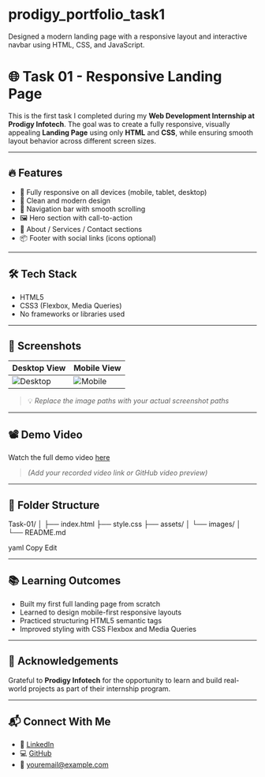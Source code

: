# prodigy_portfolio_task1
Designed a modern landing page with a responsive layout and interactive navbar using HTML, CSS, and JavaScript.

# 🌐 Task 01 - Responsive Landing Page

This is the first task I completed during my **Web Development Internship at Prodigy Infotech**. The goal was to create a fully responsive, visually appealing **Landing Page** using only **HTML** and **CSS**, while ensuring smooth layout behavior across different screen sizes.

---

## 🔥 Features

- 📱 Fully responsive on all devices (mobile, tablet, desktop)
- 🎨 Clean and modern design
- 🧭 Navigation bar with smooth scrolling
- 🖼 Hero section with call-to-action
- 📄 About / Services / Contact sections
- 📦 Footer with social links (icons optional)

---

## 🛠 Tech Stack

- HTML5
- CSS3 (Flexbox, Media Queries)
- No frameworks or libraries used

---

## 📸 Screenshots

| Desktop View | Mobile View |
|--------------|-------------|
| ![Desktop](screenshots/desktop.png) | ![Mobile](screenshots/mobile.png) |

> 💡 *Replace the image paths with your actual screenshot paths*

---

## 📽️ Demo Video

Watch the full demo video [here](https://drive.google.com/your-demo-link)  
> *(Add your recorded video link or GitHub video preview)*

---

## 📁 Folder Structure

Task-01/
│
├── index.html
├── style.css
├── assets/
│ └── images/
│
└── README.md

yaml
Copy
Edit

---

## 📚 Learning Outcomes

- Built my first full landing page from scratch
- Learned to design mobile-first responsive layouts
- Practiced structuring HTML5 semantic tags
- Improved styling with CSS Flexbox and Media Queries

---

## 🙌 Acknowledgements

Grateful to **Prodigy Infotech** for the opportunity to learn and build real-world projects as part of their internship program.

---

## 📬 Connect With Me

- 💼 [LinkedIn](https://linkedin.com/in/yourprofile)
- 💻 [GitHub](https://github.com/yourusername)
- 📧 youremail@example.com
